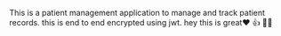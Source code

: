 This is a patient management application to manage and track patient records.
this is end to end encrypted using jwt.
hey
this is great❤️
👍
👌🏻
